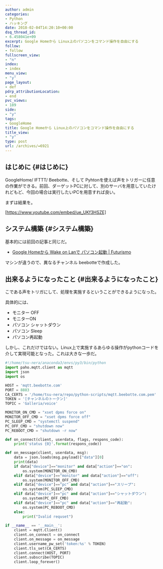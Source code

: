 ```yaml
---
author: admin
categories:
- Python
- ハッキング
date: 2018-02-04T14:20:10+00:00
dsq_thread_id:
- 6.458041e+09
excerpt: Google Homeから Linux上のパソコンをコマンド操作を自由にする
follow:
- follow
fullscreen_view:
- "n"
index:
- index
menu_view:
- "y"
page_layout:
- def
pdrp_attributionLocation:
- end
pvc_views:
- 189
side:
- "y"
tags:
- GoogleHome
title: Google Homeから Linux上のパソコンをコマンド操作を自由にする
title_view:
- "y"
type: post
url: /archives/=6921
---
```


## はじめに {#はじめに}

GoogleHome/ IFTTT/ Beebotte、そして Pyhtonを使えば声をトリガーに任意の作業ができる。前回、ダーゲットPCに対して、別のサーバを用意していたけれどもど、今回の場合は実行したいPCを用意すれば良い。
  
まずは結果を。

[https://www.youtube.com/embed/ue_UKf3HSZE]

## システム構築 {#システム構築}

基本的には前回の記事と同じだ。

  * [Google Homeから Wake on Lanで パソコン起動 | Futurismo][1]

マシンが違うので、異なるチャンネル beebotteで作成した。

## 出来るようになったこと {#出来るようになったこと}

こである声をトリガにして、処理を実施するということができるようになった。

具体的には、

  * モニター OFF
  * モニターON
  * パソコン シャットダウン
  * パソコン Sleep
  * パソコン再起動

しかし、これだけではない。Linux上で実施するあらゆる操作がpythonコードを介して実現可能となった。これは大きな一歩だ。

```python
#!/home/tsu-nera/anaconda3/envs/py3/bin/python
import paho.mqtt.client as mqtt
import json
import os

HOST = 'mqtt.beebotte.com'
PORT = 8883
CA_CERTS = '/home/tsu-nera/repo/python-scripts/mqtt.beebotte.com.pem'
TOKEN = '[チャンネルのトークン]'
TOPIC = 'Galleria/voice'

MONITOR_ON_CMD = "xset dpms force on"
MONITOR_OFF_CMD = "xset dpms force off"
PC_SLEEP_CMD = "systemctl suspend"
PC_OFF_CMD = "shutdown now"
PC_REBOOT_CMD = "shutdown -r now"

def on_connect(client, userdata, flags, respons_code):
    print('status {0}'.format(respons_code))

def on_message(client, userdata, msg):
    data = json.loads(msg.payload)["data"][0]
    print(data)
    if data["device"]=="monitor" and data["action"]=="on":
        os.system(MONITOR_ON_CMD)
    elif data["device"]=="monitor" and data["action"]=="off":
        os.system(MONITOR_OFF_CMD)
    elif data["device"]=="pc" and data["action"]=="スリープ":
        os.system(PC_SLEEP_CMD)
    elif data["device"]=="pc" and data["action"]=="シャットダウン":
        os.system(PC_OFF_CMD)
    elif data["device"]=="pc" and data["action"]=="再起動":
        os.system(PC_REBOOT_CMD)
    else:
        print("Ivalid requset")
    
if __name__ == '__main__':
    client = mqtt.Client()
    client.on_connect = on_connect
    client.on_message = on_message
    client.username_pw_set('token:%s' % TOKEN)
    client.tls_set(CA_CERTS)
    client.connect(HOST, PORT)
    client.subscribe(TOPIC)
    client.loop_forever()

```

 [1]: http://futurismo.biz/archives/6915
